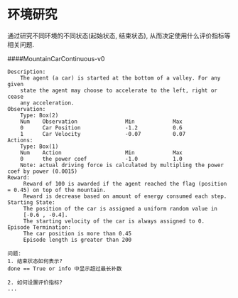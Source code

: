 # 环境研究

通过研究不同环境的不同状态(起始状态, 结束状态), 从而决定使用什么评价指标等相关问题.

####MountainCarContinuous-v0

    Description:
        The agent (a car) is started at the bottom of a valley. For any given
        state the agent may choose to accelerate to the left, right or cease
        any acceleration.
    Observation:
        Type: Box(2)
        Num    Observation               Min            Max
        0      Car Position              -1.2           0.6
        1      Car Velocity              -0.07          0.07
    Actions:
        Type: Box(1)
        Num    Action                    Min            Max
        0      the power coef            -1.0           1.0
        Note: actual driving force is calculated by multipling the power coef by power (0.0015)
    Reward:
         Reward of 100 is awarded if the agent reached the flag (position = 0.45) on top of the mountain.
         Reward is decrease based on amount of energy consumed each step.
    Starting State:
         The position of the car is assigned a uniform random value in
         [-0.6 , -0.4].
         The starting velocity of the car is always assigned to 0.
    Episode Termination:
         The car position is more than 0.45
         Episode length is greater than 200

    问题: 
    1. 结束状态如何表示?
    done == True or info 中显示超过最长补数
    
    2. 如何设置评价指标?
    ...